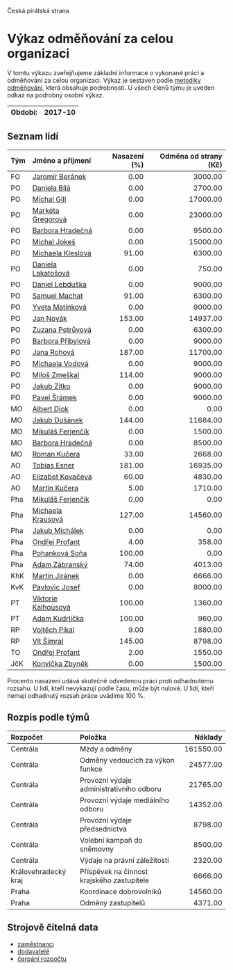 Česká pirátská strana

Výkaz odměňování za celou organizaci
===========================

V tomtu výkazu zveřejňujeme základní informace o vykonané práci a odměňování
za celou organizaci. Výkaz je sestaven podle [metodiky odměňování][metodika],
která obsahuje podrobnosti. U všech členů týmu je uveden odkaz na podrobný osobní výkaz.

Období:                  | 2017-10
-----------------------  | --------------------


Seznam lidí
--------------

| Tým   | Jméno a příjmení                                                  |   Nasazení (%) |   Odměna od strany (Kč) |
|:------|:------------------------------------------------------------------|---------------:|------------------------:|
| FO    | [Jaromír Beránek](../../tymy/FO/2017/10/jaromir-beranek/)         |           0.00 |                 3000.00 |
| PO    | [Daniela Bílá](../../tymy/PO/2017/10/daniela-bila/)               |           0.00 |                 2700.00 |
| PO    | [Michal Gill](../../tymy/PO/2017/10/michal-gill/)                 |           0.00 |                17000.00 |
| PO    | [Markéta Gregorová](../../tymy/PO/2017/10/marketa-gregorova/)     |           0.00 |                23000.00 |
| PO    | [Barbora Hradečná](../../tymy/PO/2017/10/barbora-hradecna/)       |           0.00 |                 9500.00 |
| PO    | [Michal Jokeš](../../tymy/PO/2017/10/michal-jokes/)               |           0.00 |                15000.00 |
| PO    | [Michaela Kleslová](../../tymy/PO/2017/10/michaela-kleslova/)     |          91.00 |                 6300.00 |
| PO    | [Daniela Lakatošová](../../tymy/PO/2017/10/daniela-lakatosova/)   |           0.00 |                  750.00 |
| PO    | [Daniel Lebduška](../../tymy/PO/2017/10/daniel-lebduska/)         |           0.00 |                 9000.00 |
| PO    | [Samuel Machat](../../tymy/PO/2017/10/samuel-machat/)             |          91.00 |                 6300.00 |
| PO    | [Yveta Matínková](../../tymy/PO/2017/10/yveta-matinkova/)         |           0.00 |                 9000.00 |
| PO    | [Jan Novák](../../tymy/PO/2017/10/jan-novak/)                     |         153.00 |                14937.00 |
| PO    | [Zuzana Petrůvová](../../tymy/PO/2017/10/zuzana-petruvova/)       |           0.00 |                 6300.00 |
| PO    | [Barbora Přibylová](../../tymy/PO/2017/10/barbora-pribylova/)     |           0.00 |                 9000.00 |
| PO    | [Jana Rohová](../../tymy/PO/2017/10/jana-rohova/)                 |         187.00 |                11700.00 |
| PO    | [Michaela Vodová](../../tymy/PO/2017/10/michaela-vodova/)         |           0.00 |                 9000.00 |
| PO    | [Miloš Zmeškal](../../tymy/PO/2017/10/milos-zmeskal/)             |         114.00 |                 9000.00 |
| PO    | [Jakub Zítko](../../tymy/PO/2017/10/jakub-zitko/)                 |           0.00 |                 9000.00 |
| PO    | [Pavel Šrámek](../../tymy/PO/2017/10/pavel-sramek/)               |           0.00 |                 9000.00 |
| MO    | [Albert Diok](../../tymy/MO/2017/10/albert-diok/)                 |           0.00 |                    0.00 |
| MO    | [Jakub Dušánek](../../tymy/MO/2017/10/jakub-dusanek/)             |         144.00 |                11684.00 |
| MO    | [Mikuláš Ferjenčík](../../tymy/MO/2017/10/mikulas-ferjencik/)     |           0.00 |                 1500.00 |
| MO    | [Barbora Hradečná](../../tymy/MO/2017/10/barbora-hradecna/)       |           0.00 |                 8500.00 |
| MO    | [Roman Kučera](../../tymy/MO/2017/10/roman-kucera/)               |          33.00 |                 2668.00 |
| AO    | [Tobias Esner](../../tymy/AO/2017/10/tobias-esner/)               |         181.00 |                16935.00 |
| AO    | [Elizabet Kovačeva](../../tymy/AO/2017/10/elizabet-kovaceva/)     |          60.00 |                 4830.00 |
| AO    | [Martin Kučera](../../tymy/AO/2017/10/martin-kucera/)             |           5.00 |                 1710.00 |
| Pha   | [Mikuláš Ferjenčík](../../tymy/Pha/2017/10/mikulas-ferjencik/)    |           0.00 |                    0.00 |
| Pha   | [Michaela Krausová](../../tymy/Pha/2017/10/michaela-krausova/)    |         127.00 |                14560.00 |
| Pha   | [Jakub Michálek](../../tymy/Pha/2017/10/jakub-michalek/)          |           0.00 |                    0.00 |
| Pha   | [Ondřej Profant](../../tymy/Pha/2017/10/ondrej-profant/)          |           4.00 |                  358.00 |
| Pha   | [Pohanková Soňa](../../tymy/Pha/2017/10/pohankova-sona/)          |         100.00 |                    0.00 |
| Pha   | [Adam Zábranský](../../tymy/Pha/2017/10/adam-zabransky/)          |          74.00 |                 4013.00 |
| KhK   | [Martin Jiránek](../../tymy/KhK/2017/10/martin-jiranek/)          |           0.00 |                 6666.00 |
| KvK   | [Pavlovic Josef](../../tymy/KvK/2017/10/pavlovic-josef/)          |           0.00 |                 8000.00 |
| PT    | [Viktorie Kalhousová](../../tymy/PT/2017/10/viktorie-kalhousova/) |         100.00 |                 1360.00 |
| PT    | [Adam Kudrlička](../../tymy/PT/2017/10/adam-kudrlicka/)           |         100.00 |                  960.00 |
| RP    | [Vojtěch Pikal](../../tymy/RP/2017/10/vojtech-pikal/)             |           9.00 |                 1880.00 |
| RP    | [Vít Šimral](../../tymy/RP/2017/10/vit-simral/)                   |         145.00 |                 8798.00 |
| TO    | [Ondřej Profant](../../tymy/TO/2017/10/ondrej-profant/)           |           2.00 |                 1550.00 |
| JčK   | [Konvička Zbyněk](../../tymy/JčK/2017/10/konvicka-zbynek/)        |           0.00 |                 1500.00 |

Procento nasazení udává skutečně odvedenou práci proti odhadnutému rozsahu. 
U lidí, kteří nevykazují podle času, může být nulové. U lidí, kteří nemají odhadnutý rozsah
práce uvádíme 100 %.

Rozpis podle týmů
-----------------

| Rozpočet             | Položka                                    |   Náklady |
|:---------------------|:-------------------------------------------|----------:|
| Centrála             | Mzdy a odměny                              | 161550.00 |
| Centrála             | Odměny vedoucích za výkon funkce           |  24577.00 |
| Centrála             | Provozní výdaje administrativního odboru   |  21765.00 |
| Centrála             | Provozní výdaje mediálního odboru          |  14352.00 |
| Centrála             | Provozní výdaje předsednictva              |   8798.00 |
| Centrála             | Volební kampaň do sněmovny                 |   8500.00 |
| Centrála             | Výdaje na právní záležitosti               |   2320.00 |
| Královehradecký kraj | Příspěvek na činnost krajského zastupitele |   6666.00 |
| Praha                | Koordinace dobrovolníků                    |  14560.00 |
| Praha                | Odměny zastupitelů                         |   4371.00 |

Strojově čitelná data
-------------------

* [zaměstnanci](zamestnanci.tsv)
* [dodavatelé](dodavatele.tsv)
* [čerpání rozpočtu](cerpani_rozpoctu.tsv)

[metodika]: https://redmine.pirati.cz/projects/po/wiki/Odmenovani
